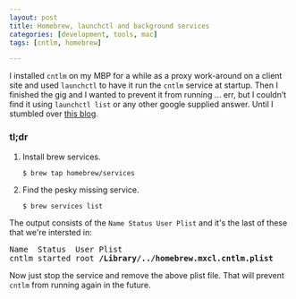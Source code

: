 ```yaml
---
layout: post
title: Homebrew, launchctl and background services
categories: [development, tools, mac]
tags: [cntlm, homebrew]

---
```


I installed `cntlm` on my MBP for a while as a proxy work-around on a client site and used `launchctl` to have it run the `cntlm` service at startup. Then I finished the gig and I wanted to prevent it from running … err, but I couldn’t find it using `launchctl list` or any other google supplied answer. Until I stumbled over [this blog](https://robots.thoughtbot.com/starting-and-stopping-background-services-with-homebrew).

<!--more-->

### tl;dr

1. Install brew services.

    `$ brew tap homebrew/services`

2. Find the pesky missing service.

    `$ brew services list`

The output consists of the `Name Status User Plist` and it's the last of these that we're intersted in:

<pre>
Name  Status  User Plist
cntlm started root <strong>/Library/../homebrew.mxcl.cntlm.plist</strong>
</pre>

Now just stop the service and remove the above plist file. That will prevent `cntlm` from running again in the future.